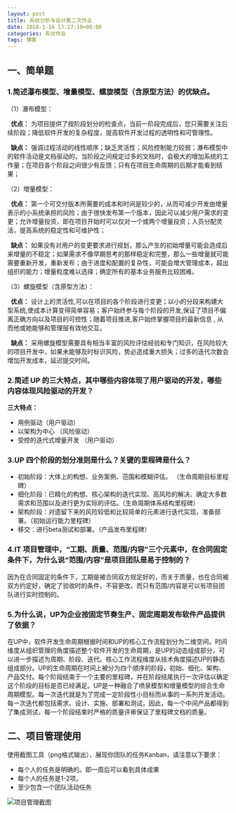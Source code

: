 ```yaml
---
layout: post
title: 系统分析与设计第二次作业
date: 2018-3-18 13:27:10+00:00
categories: 系分作业
tags: 博客
---
```


## 一、简单题
### 1.简述瀑布模型、增量模型、螺旋模型（含原型方法）的优缺点。
 （1）瀑布模型：
 
   **优点：** 为项目提供了按阶段划分的检查点，当前一阶段完成后，您只需要关注后续阶段；降低软件开发的复杂程度，提高软件开发过程的透明性和可管理性。
   
   **缺点：** 强调过程活动的线性顺序；缺乏灵活性；风险控制能力较弱；瀑布模型中的软件活动是文档驱动的，当阶段之间规定过多的文档时，会极大的增加系统的工作量；在项目各个阶段之间很少有反馈；只有在项目生命周期的后期才能看到结果；

 （2）增量模型：
 
   **优点：** 第一个可交付版本所需要的成本和时间是较少的，从而可减少开发由增量表示的小系统承担的风险；由于很快发布第一个版本，因此可以减少用户需求的变更；允许增量投资，即在项目开始时可以仅对一个或两个增量投资；人员分配灵活，提高系统的稳定性和可维护性；
   
   **缺点：** 如果没有对用户的变更要求进行规划，那么产生的初始增量可能会造成后来增量的不稳定；如果需求不像早期思考的那样稳定和完整，那么一些增量就可能需要重新开发，重新发布；由于进度和配置的复杂性，可能会增大管理成本，超出组织的能力；增量粒度难以选择；确定所有的基本业务服务比较困难。
   
 （3）螺旋模型（含原型方法）：
 
   **优点：** 设计上的灵活性,可以在项目的各个阶段进行变更；以小的分段来构建大型系统,使成本计算变得简单容易；客户始终参与每个阶段的开发,保证了项目不偏离正确方向以及项目的可控性；随着项目推进,客户始终掌握项目的最新信息 , 从而他或她能够和管理层有效地交互。
   
   **缺点：** 采用螺旋模型需要具有相当丰富的风险评估经验和专门知识，在风险较大的项目开发中，如果未能够及时标识风险，势必造成重大损失；过多的迭代次数会增加开发成本，延迟提交时间。
### 2.简述 UP 的三大特点，其中哪些内容体现了用户驱动的开发，哪些内容体现风险驱动的开发？
**三大特点：**
- 用例驱动（用户驱动）
- 以架构为中心 （风险驱动）
- 受控的迭代式增量开发 （用户驱动）

### 3.UP 四个阶段的划分准则是什么？关键的里程碑是什么？
- 初始阶段：大体上的构想、业务案例、范围和模糊评估。 （生命周期目标里程碑）
- 细化阶段：已精化的构想、核心架构的迭代实现、高风险的解决、确定大多数需求和范围以及进行更为实际的评估。（生命周期体系结构里程碑）
- 架构阶段：对遗留下来的风险较低和比较简单的元素进行迭代实现，准备部署。（初始运行能力里程碑）
- 移交：进行beta测试和部署。（产品发布里程碑）

### 4.IT 项目管理中，“工期、质量、范围/内容”三个元素中，在合同固定条件下，为什么说“范围/内容”是项目团队是易于控制的？


因为在合同固定的条件下，工期是被合同双方规定好的，而关于质量，也在合同被双方约定好，确定了验收时的条件，不容更改。而只有范围/内容是可以有项目团队进行实时控制的。

### 5.为什么说，UP为企业按固定节奏生产、固定周期发布软件产品提供了依据？

在UP中，软件开发生命周期根据时间和UP的核心工作流程划分为二维空间。时间维度从组织管理的角度描述整个软件开发的生命周期，是UP的动态组成部分，可以进一步描述为周期、阶段、迭代。核心工作流程维度从技术角度描述UP的静态组成部分。UP的生命周期在时间上被分为四个顺序的阶段，初始、细化、架构、产品交付。每个阶段结束于一个主要的里程碑，并在阶段结尾执行一次评估以确定这个阶段的目标是否已经满足。UP是一种融合了喷泉模型和增量模型的综合生命周期模型。每一次迭代就是为了完成一定阶段性小目标而从事的一系列开发活动。每一次迭代都包括需求、设计、实施、部署和测试，因此，每一个中间产品都得到了集成测试，每一个阶段结束时严格的质量评审保证了里程碑文档的质量。

## 二、项目管理使用
使用截图工具（png格式输出），展现你团队的任务Kanban，请注意以下要求：

- 每个人的任务是明确的。即一周后可以看到具体成果
- 每个人的任务是1-2项。
- 至少包含一个团队活动任务

![项目管理截图](https://github.com/fluidicon.png)
